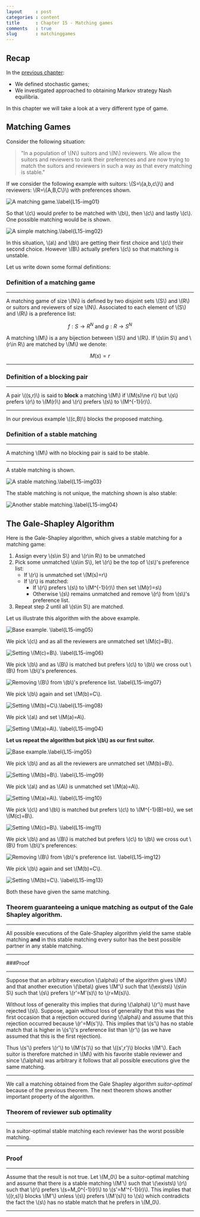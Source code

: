 ```yaml
---
layout     : post
categories : content
title      : Chapter 15 - Matching games
comments   : true
slug       : matchinggames
---
```


## Recap

In the [previous chapter]({{site.baseurl}}/Content/Chapter_14_Stochastic_games.md):

- We defined stochastic games;
- We investigated approached to obtaining Markov strategy Nash equilibria.

In this chapter we will take a look at a very different type of game.

## Matching Games

Consider the following situation:

> "In a population of \\(N\\) suitors and \\(N\\) reviewers. We allow the suitors and reviewers to rank their preferences and are now trying to match the suitors and reviewers in such a way as that every matching is stable."

If we consider the following example with suitors: \\(S=\\{a,b,c\\}\\) and reviewers: \\(R=\\{A,B,C\\}\\) with preferences shown.

![A matching game.\label{L15-img01}](images/L15-img01.png)

So that \\(c\\) would prefer to be matched with \\(b\\), then \\(c\\) and lastly \\(c\\). One possible matching would be is shown.

![A simple matching.\label{L15-img02}](images/L15-img02.png)

In this situation, \\(a\\) and \\(b\\) are getting their first choice and \\(c\\) their second choice. However \\(B\\) actually prefers \\(c\\) so that matching is unstable.

Let us write down some formal definitions:

### Definition of a matching game

---

A matching game of size \\(N\\) is defined by two disjoint sets \\(S\\) and \\(R\\) or suitors and reviewers of size \\(N\\). Associated to each element of \\(S\\) and \\(R\\) is a preference list:

$$f:S\to R^N\text{ and }g:R\to S^N$$

A matching \\(M\\) is a any bijection between \\(S\\) and \\(R\\). If \\(s\in S\\) and \\(r\in R\\) are matched by \\(M\\) we denote:

$$M(s)=r$$

---

### Definition of a blocking pair

---

A pair \\((s,r)\\) is said to **block** a matching \\(M\\) if \\(M(s)\ne r\\) but \\(s\\) prefers \\(r\\) to \\(M(r)\\) and \\(r\\) prefers \\(s\\) to \\(M^{-1}(r)\\).

---

In our previous example \\((c,B)\\) blocks the proposed matching.

### Definition of a stable matching

---

A matching \\(M\\) with no blocking pair is said to be stable.

---

A stable matching is shown.

![A stable matching.\label{L15-img03}](images/L15-img03.png)

The stable matching is not unique, the matching shown is also stable:

![Another stable matching.\label{L15-img04}](images/L15-img04.png)

## The Gale-Shapley Algorithm

Here is the Gale-Shapley algorithm, which gives a stable matching for a matching game:

1. Assign every \\(s\in S\\) and \\(r\in R\\) to be unmatched
2. Pick some unmatched \\(s\in S\\), let \\(r\\) be the top of \\(s\\)'s preference list:
    - If \\(r\\) is unmatched set \\(M(s)=r\\)
    - If \\(r\\) is matched:
        - If \\(r\\) prefers \\(s\\) to \\(M^{-1}(r)\\) then set \\(M(r)=s\\)
        - Otherwise \\(s\\) remains unmatched and remove \\(r\\) from \\(s\\)'s preference list.
3. Repeat step 2 until all \\(s\in S\\) are matched.

Let us illustrate this algorithm with the above example.

![Base example. \label{L15-img05}](images/L15-img05.png)

We pick \\(c\\) and as all the reviewers are unmatched set \\(M(c)=B\\).

![Setting \\(M(c)=B\\). \label{L15-img06}](images/L15-img06.png)

We pick \\(b\\) and as \\(B\\) is matched but prefers \\(c\\) to \\(b\\) we cross out \\(B\\) from \\(b\\)'s preferences.

![Removing \\(B\\) from \\(b\\)'s preference list. \label{L15-img07}](images/L15-img07.png)

We pick \\(b\\) again and set \\(M(b)=C\\).

![Setting \\(M(b)=C\\).\label{L15-img08}](images/L15-img08.png)

We pick \\(a\\) and set \\(M(a)=A\\).

![Setting \\(M(a)=A\\). \label{L15-img04}](images/L15-img04.png)

**Let us repeat the algorithm but pick \\(b\\) as our first suitor.**

![Base example.\label{L15-img05}](images/L15-img05.png)

We pick \\(b\\) and as all the reviewers are unmatched set \\(M(b)=B\\).

![Setting \\(M(b)=B\\). \label{L15-img09}](images/L15-img09.png)

We pick \\(a\\) and as \\(A\\) is unmatched set \\(M(a)=A\\).

![Setting \\(M(a)=A\\). \label{L15-img10}](images/L15-img10.png)

We pick \\(c\\) and \\(b\\) is matched but prefers \\(c\\) to \\(M^{-1}(B)=b\\), we set \\(M(c)=B\\).

![Setting \\(M(c)=B\\). \label{L15-img11}](images/L15-img11.png)

We pick \\(b\\) and as \\(B\\) is matched but prefers \\(c\\) to \\(b\\) we cross out \\(B\\) from \\(b\\)'s preferences:

![Removing \\(B\\) from \\(b\\)'s preference list. \label{L15-img12}](images/L15-img12.png)

We pick \\(b\\) again and set \\(M(b)=C\\).

![Setting \\(M(b)=C\\). \label{L15-img13}](images/L15-img13.png)

Both these have given the same matching.

### Theorem guaranteeing a unique matching as output of the Gale Shapley algorithm.

---

All possible executions of the Gale-Shapley algorithm yield the same stable matching **and** in this stable matching every suitor has the best possible partner in any stable matching.

---

###Proof

---

Suppose that an arbitrary execution \\(\alpha\\) of the algorithm gives \\(M\\) and that another execution \\(\beta\\) gives \\(M'\\) such that \\(\exists\\) \\(s\in S\\) such that \\(s\\) prefers \\(r'=M'(s)\\) to \\(r=M(s)\\).

Without loss of generality this implies that during \\(\alpha\\) \\(r'\\) must have rejected \\(s\\). Suppose, again without loss of generality that this was the first occasion that a rejection occured during \\(\alpha\\) and assume that this rejection occurred because \\(r'=M(s')\\). This implies that \\(s'\\) has no stable match that is higher in \\(s'\\)'s preference list than \\(r'\\) (as we have assumed that this is the first rejection).

Thus \\(s'\\) prefers \\(r'\\) to \\(M'(s')\\) so that \\((s',r')\\) blocks \\(M'\\). Each suitor is therefore matched in \\(M\\) with his favorite stable reviewer and since \\(\alpha\\) was arbitrary it follows that all possible executions give the same matching.

---

We call a matching obtained from the Gale Shapley algorithm _suitor-optimal_ because of the previous theorem. The next theorem shows another important property of the algorithm.

### Theorem of reviewer sub optimality

---

In a suitor-optimal stable matching each reviewer has the worst possible matching.

---

### Proof

---

Assume that the result is not true. Let \\(M_0\\) be a suitor-optimal matching and assume that there is a stable matching \\(M'\\) such that \\(\exists\\) \\(r\\) such that \\(r\\) prefers \\(s=M_0^{-1}(r)\\) to \\(s'=M'^{-1}(r)\\). This implies that \\((r,s)\\) blocks \\(M'\\) unless \\(s\\) prefers \\(M'(s)\\) to \\(s\\) which contradicts the fact the \\(s\\) has no stable match that he prefers in \\(M_0\\).

---
